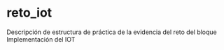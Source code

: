 # reto_iot
Descripción de estructura de práctica de la evidencia del reto del bloque Implementación del IOT
